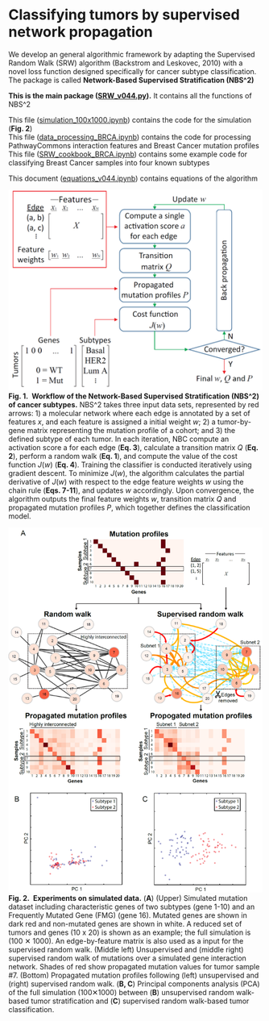# Classifying tumors by supervised network propagation   
We develop an general algorithmic framework by adapting the Supervised Random Walk (SRW) algorithm (Backstrom and Leskovec, 2010) with a novel loss function designed specifically for cancer subtype classification. The package is called **Network-Based Supervised Stratification (NBS^2)**  
  
**This is the main package ([SRW_v044.py](./SRW_v044.py)).** It contains all the functions of NBS^2  
  
This file ([simulation_100x1000.ipynb](./simulation_100x1000.ipynb)) contains the code for the simulation (**Fig. 2**)  
This file ([data_processing_BRCA.ipynb](./data_processing_BRCA.ipynb)) contains the code for processing PathwayCommons interaction features and Breast Cancer mutation profiles  
This file ([SRW_cookbook_BRCA.ipynb](./SRW_cookbook_BRCA.ipynb)) contains some example code for classifying Breast Cancer samples into four known subtypes   
  
This document ([equations_v044.ipynb](./equations_v044.ipynb)) contains equations of the algorithm  

![Fig. 1](./images/Figure_1_method.PNG)  
**Fig. 1. Workflow of the Network-Based Supervised Stratification (NBS^2) of cancer subtypes.** NBS^2 takes three input data sets, represented by red arrows: 1) a molecular network where each edge is annotated by a set of features *x*, and each feature is assigned a initial weight *w*; 2) a tumor-by-gene matrix representing the mutation profile of a cohort; and 3) the defined subtype of each tumor. In each iteration, NBC compute an activation score a for each edge (**Eq. 3**), calculate a transition matrix *Q* (**Eq. 2**), perform a random walk (**Eq. 1**), and compute the value of the cost function *J*(*w*) (**Eq. 4**). Training the classifier is conducted iteratively using gradient descent. To minimize *J*(*w*), the algorithm calculates the partial derivative of *J*(*w*) with respect to the edge feature weights *w* using the chain rule (**Eqs. 7-11**), and updates *w* accordingly. Upon convergence, the algorithm outputs the final feature weights *w*, transition matrix *Q* and propagated mutation profiles *P*, which together defines the classification model.  
  
![Fig. 2](./images/Figure_2_simulation.PNG)  
**Fig. 2. Experiments on simulated data.** (**A**) (Upper) Simulated mutation dataset including characteristic genes of two subtypes (gene 1-10) and an Frequently Mutated Gene (FMG) (gene 16). Mutated genes are shown in dark red and non-mutated genes are shown in white. A reduced set of tumors and genes (10 x 20) is shown as an example; the full simulation is (100 ✕ 1000). An edge-by-feature matrix is also used as a input for the supervised random walk. (Middle left) Unsupervised and (middle right) supervised random walk of mutations over a simulated gene interaction network. Shades of red show propagated mutation values for tumor sample #7. (Bottom) Propagated mutation profiles following (left) unsupervised and (right) supervised random walk. (**B, C**) Principal components analysis (PCA) of the full simulation (100✕1000) between (**B**) unsupervised random walk-based tumor stratification and (**C**) supervised random walk-based tumor classification.  
